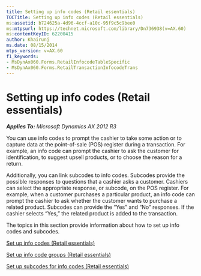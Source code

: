 ```yaml
---
title: Setting up info codes (Retail essentials)
TOCTitle: Setting up info codes (Retail essentials)
ms:assetid: b724625a-4d96-4ccf-a10c-95f9c5c9bee0
ms:mtpsurl: https://technet.microsoft.com/library/Dn736938(v=AX.60)
ms:contentKeyID: 62200415
author: Khairunj
ms.date: 08/15/2014
mtps_version: v=AX.60
f1_keywords:
- MsDynAx060.Forms.RetailInfocodeTableSpecific
- MsDynAx060.Forms.RetailTransactionInfocodeTrans
---
```


# Setting up info codes (Retail essentials) 


_**Applies To:** Microsoft Dynamics AX 2012 R3_

You can use info codes to prompt the cashier to take some action or to capture data at the point-of-sale (POS) register during a transaction. For example, an info code can prompt the cashier to ask the customer for identification, to suggest upsell products, or to choose the reason for a return.

Additionally, you can link subcodes to info codes. Subcodes provide the possible responses to questions that a cashier asks a customer. Cashiers can select the appropriate response, or subcode, on the POS register. For example, when a customer purchases a particular product, an info code can prompt the cashier to ask whether the customer wants to purchase a related product. Subcodes can provide the “Yes” and “No” responses. If the cashier selects “Yes,” the related product is added to the transaction.

The topics in this section provide information about how to set up info codes and subcodes.

[Set up info codes (Retail essentials)](set-up-info-codes-retail-essentials.md)

[Set up info code groups (Retail essentials)](set-up-info-code-groups-retail-essentials.md)

[Set up subcodes for info codes (Retail essentials)](set-up-subcodes-for-info-codes-retail-essentials.md)

  


